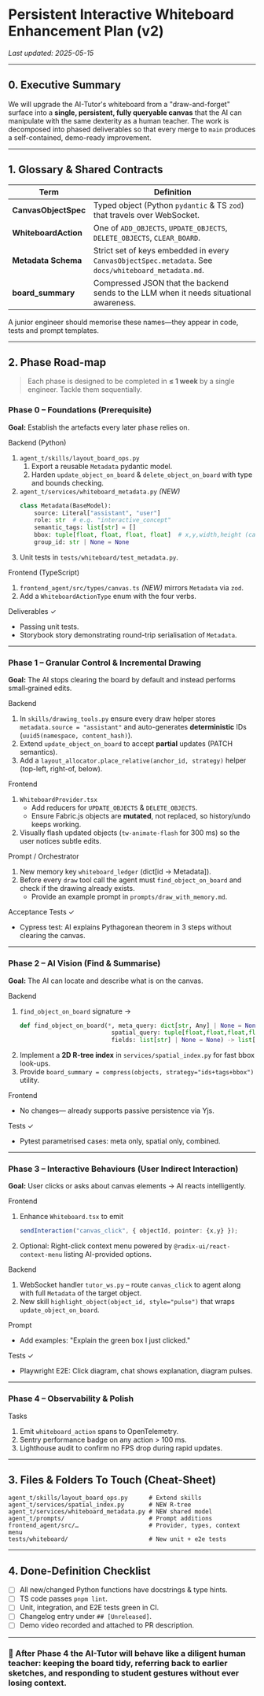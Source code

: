 # Persistent Interactive Whiteboard Enhancement Plan (v2)

_Last updated: 2025-05-15_

---

## 0. Executive Summary

We will upgrade the AI-Tutor's whiteboard from a "draw-and-forget" surface into a **single, persistent, fully queryable canvas** that the AI can manipulate with the same dexterity as a human teacher.  The work is decomposed into phased deliverables so that every merge to `main` produces a self-contained, demo-ready improvement.

---

## 1. Glossary & Shared Contracts

| Term                        | Definition |
|-----------------------------|------------|
| **CanvasObjectSpec**        | Typed object (Python `pydantic` & TS `zod`) that travels over WebSocket. |
| **WhiteboardAction**        | One of `ADD_OBJECTS`, `UPDATE_OBJECTS`, `DELETE_OBJECTS`, `CLEAR_BOARD`. |
| **Metadata Schema**         | Strict set of keys embedded in every `CanvasObjectSpec.metadata`. See `docs/whiteboard_metadata.md`. |
| **board_summary**           | Compressed JSON that the backend sends to the LLM when it needs situational awareness. |

A junior engineer should memorise these names—they appear in code, tests and prompt templates.

---

## 2. Phase Road-map

> Each phase is designed to be completed in **≤ 1 week** by a single engineer.  Tackle them sequentially.

### Phase 0 – Foundations (Prerequisite)

**Goal:** Establish the artefacts every later phase relies on.

Backend (Python)
1. `agent_t/skills/layout_board_ops.py`
   1. Export a reusable `Metadata` pydantic model.
   2. Harden `update_object_on_board` & `delete_object_on_board` with type and bounds checking.
2. `agent_t/services/whiteboard_metadata.py` _(NEW)_
   ```py
   class Metadata(BaseModel):
       source: Literal["assistant", "user"]
       role: str  # e.g. "interactive_concept"
       semantic_tags: list[str] = []
       bbox: tuple[float, float, float, float]  # x,y,width,height (canvas units)
       group_id: str | None = None
   ```
3. Unit tests in `tests/whiteboard/test_metadata.py`.

Frontend (TypeScript)
1. `frontend_agent/src/types/canvas.ts` _(NEW)_ mirrors `Metadata` via `zod`.
2. Add a `WhiteboardActionType` enum with the four verbs.

Deliverables ✓
* Passing unit tests.
* Storybook story demonstrating round-trip serialisation of `Metadata`.

---

### Phase 1 – Granular Control & Incremental Drawing

**Goal:** The AI stops clearing the board by default and instead performs small‐grained edits.

Backend
1. In `skills/drawing_tools.py` ensure every draw helper stores `metadata.source = "assistant"` and auto-generates **deterministic** IDs (`uuid5(namespace, content_hash)`).
2. Extend `update_object_on_board` to accept **partial** updates (PATCH semantics).
3. Add a `layout_allocator.place_relative(anchor_id, strategy)` helper (top-left, right-of, below).

Frontend
1. `WhiteboardProvider.tsx`
   * Add reducers for `UPDATE_OBJECTS` & `DELETE_OBJECTS`.
   * Ensure Fabric.js objects are **mutated**, not replaced, so history/undo keeps working.
2. Visually flash updated objects (`tw-animate-flash` for 300 ms) so the user notices subtle edits.

Prompt / Orchestrator
1. New memory key `whiteboard_ledger` (dict[id → Metadata]).
2. Before every `draw` tool call the agent must `find_object_on_board` and check if the drawing already exists.
   * Provide an example prompt in `prompts/draw_with_memory.md`.

Acceptance Tests ✓
* Cypress test: AI explains Pythagorean theorem in 3 steps without clearing the canvas.

---

### Phase 2 – AI Vision (Find & Summarise)

**Goal:** The AI can locate and describe what is on the canvas.

Backend
1. `find_object_on_board` signature →
   ```py
   def find_object_on_board(*, meta_query: dict[str, Any] | None = None,
                             spatial_query: tuple[float,float,float,float] | None = None,
                             fields: list[str] | None = None) -> list[CanvasObjectSpec]
   ```
2. Implement a **2D R-tree index** in `services/spatial_index.py` for fast bbox look-ups.
3. Provide `board_summary = compress(objects, strategy="ids+tags+bbox")` utility.

Frontend
* No changes— already supports passive persistence via Yjs.

Tests ✓
* Pytest parametrised cases: meta only, spatial only, combined.

---

### Phase 3 – Interactive Behaviours (User Indirect Interaction)

**Goal:** User clicks or asks about canvas elements → AI reacts intelligently.

Frontend
1. Enhance `Whiteboard.tsx` to emit
   ```ts
   sendInteraction("canvas_click", { objectId, pointer: {x,y} });
   ```
2. Optional: Right-click context menu powered by `@radix-ui/react-context-menu` listing AI-provided options.

Backend
1. WebSocket handler `tutor_ws.py` – route `canvas_click` to agent along with full `Metadata` of the target object.
2. New skill `highlight_object(object_id, style="pulse")` that wraps `update_object_on_board`.

Prompt
* Add examples: "Explain the green box I just clicked."

Tests ✓
* Playwright E2E: Click diagram, chat shows explanation, diagram pulses.

---

### Phase 4 – Observability & Polish

Tasks
1. Emit `whiteboard_action` spans to OpenTelemetry.
2. Sentry performance badge on any action > 100 ms.
3. Lighthouse audit to confirm no FPS drop during rapid updates.

---

## 3. Files & Folders To Touch (Cheat-Sheet)

```
agent_t/skills/layout_board_ops.py      # Extend skills
agent_t/services/spatial_index.py       # NEW R-tree
agent_t/services/whiteboard_metadata.py # NEW shared model
agent_t/prompts/                        # Prompt additions
frontend_agent/src/…                    # Provider, types, context menu
tests/whiteboard/                       # New unit + e2e tests
```

---

## 4. Done-Definition Checklist

- [ ] All new/changed Python functions have docstrings & type hints.
- [ ] TS code passes `pnpm lint`.
- [ ] Unit, integration, and E2E tests green in CI.
- [ ] Changelog entry under `## [Unreleased]`.
- [ ] Demo video recorded and attached to PR description.

---

### 🎉 After Phase 4 the AI-Tutor will behave like a diligent human teacher: keeping the board tidy, referring back to earlier sketches, and responding to student gestures without ever losing context.
